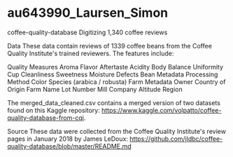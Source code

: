 # au643990_Laursen_Simon
coffee-quality-database
Digitizing 1,340 coffee reviews

Data
These data contain reviews of 1339 coffee beans from the Coffee Quality Institute's trained reviewers. The features include:

Quality Measures
Aroma
Flavor
Aftertaste
Acidity
Body
Balance
Uniformity
Cup Cleanliness
Sweetness
Moisture
Defects
Bean Metadata
Processing Method
Color
Species (arabica / robusta)
Farm Metadata
Owner
Country of Origin
Farm Name
Lot Number
Mill
Company
Altitude
Region

The merged_data_cleaned.csv contains a merged version of two datasets found on this Kaggle repository: https://www.kaggle.com/volpatto/coffee-quality-database-from-cqi.

Source
These data were collected from the Coffee Quality Institute's review pages in January 2018 by James LeDoux: https://github.com/jldbc/coffee-quality-database/blob/master/README.md

